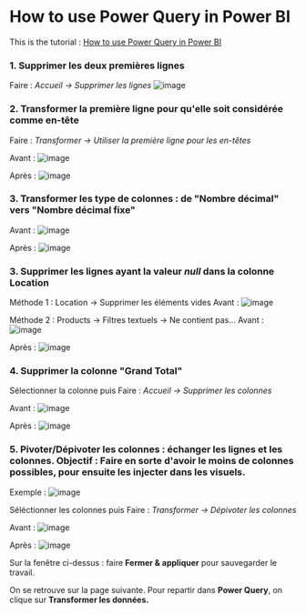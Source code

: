 # How to use Power Query in Power BI

This is the tutorial : [How to use Power Query in Power BI](https://www.youtube.com/watch?v=gP-AxNi6uxo&list=PLUaB-1hjhk8FE_XZ87vPPSfHqb6OcM0cF&index=35&t=8s)

### 1. Supprimer les deux premières lignes 
Faire : _Accueil -> Supprimer les lignes_
![image](https://github.com/user-attachments/assets/ebdf1060-4f6c-4c10-a301-e38d82c67929)

### 2. Transformer la première ligne pour qu'elle soit considérée comme en-tête 
Faire : _Transformer -> Utiliser la première ligne pour les en-têtes_

Avant :
![image](https://github.com/user-attachments/assets/c29af5e4-7e50-4e01-abea-94fb75271429)

Après : 
![image](https://github.com/user-attachments/assets/a4e0f6fb-1846-469d-90d9-244641427471)

### 3. Transformer les type de colonnes : de "Nombre décimal" vers "Nombre décimal fixe"

Avant :
![image](https://github.com/user-attachments/assets/479a7209-f84f-47fe-a35e-4f5d2e5a9e55)

Après : 
![image](https://github.com/user-attachments/assets/41fd1fe6-6199-4650-9392-c7c5fbfef112)

### 3. Supprimer les lignes ayant la valeur _null_ dans la colonne Location

Méthode 1 : Location -> Supprimer les éléments vides
Avant :
![image](https://github.com/user-attachments/assets/27dd237c-6fdc-4272-96b2-cf06fa0012a2)

Méthode 2 : Products -> Filtres textuels -> Ne contient pas...
Avant :
![image](https://github.com/user-attachments/assets/c1058da4-d678-44de-841e-8dc4f9412390)

Après : 
![image](https://github.com/user-attachments/assets/80e4e8e8-553a-42d0-9e91-6d994c8d1670)

### 4. Supprimer la colonne "Grand Total"
Sélectionner la colonne puis Faire : _Accueil -> Supprimer les colonnes_

Avant : 
![image](https://github.com/user-attachments/assets/54d638f9-e75c-40ef-a505-c6f708d361e3)

Après : 
![image](https://github.com/user-attachments/assets/5b7ff4a9-5de0-4e88-a82a-035e4354cd49)

### 5. Pivoter/Dépivoter les colonnes : échanger les lignes et les colonnes. Objectif : Faire en sorte d'avoir le moins de colonnes possibles, pour ensuite les injecter dans les visuels.

Exemple : 
![image](https://github.com/user-attachments/assets/d109f676-d06d-4ba9-b9ad-0a5ffe1ec08d)

Séléctionner les colonnes puis Faire : _Transformer -> Dépivoter les colonnes_

Avant :
![image](https://github.com/user-attachments/assets/326b27b0-58dc-44f1-8944-a4c326a93d8e)

Après : 
![image](https://github.com/user-attachments/assets/29cc1035-d8bc-46fa-b4a9-b935f8fd7b43)

Sur la fenêtre ci-dessus : faire __Fermer & appliquer__ pour sauvegarder le travail.

On se retrouve sur la page suivante. Pour repartir dans __Power Query__, on clique sur __Transformer les données.__
